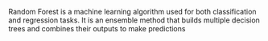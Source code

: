 Random Forest is a machine learning algorithm used for both classification and regression tasks. It is an ensemble method that builds multiple decision trees and combines their outputs to make predictions
